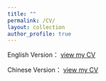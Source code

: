 ```yaml
---
title: ""
permalink: /CV/
layout: collection
author_profile: true
---
```

English Version： [view my CV](https://7975-yuncloudbase-3gjjau1z01988797-1305251770.tcb.qcloud.la/CV_updated0221.pdf?sign=2f98e65d2dabe0743faea83b56847ba1&t=1616487504)

Chinese Version： [view my CV](https://7975-yuncloudbase-3gjjau1z01988797-1305251770.tcb.qcloud.la/%E5%BE%90%E8%94%9A%E4%BA%91-%E4%B8%AD%E6%96%87%E7%AE%80%E5%8E%862020%E5%B9%B48%E6%9C%88.pdf?sign=f7b1e09b556ab7d6f804b17bbdab4125&t=1616487520)

